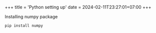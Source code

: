 +++
title = 'Python setting up'
date = 2024-02-11T23:27:01+07:00
+++

Installing numpy package

```bash
pip install numpy
```
